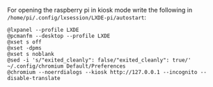 For opening the raspberry pi in kiosk mode write the following in `/home/pi/.config/lxsession/LXDE-pi/autostart`:

```
@lxpanel --profile LXDE
@pcmanfm --desktop --profile LXDE
@xset s off
@xset -dpms
@xset s noblank
@sed -i 's/"exited_cleanly": false/"exited_cleanly": true/' ~/.config/chromium Default/Preferences
@chromium --noerrdialogs --kiosk http://127.0.0.1 --incognito --disable-translate
```

